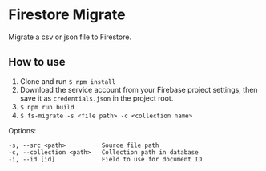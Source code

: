 # Firestore Migrate

Migrate a csv or json file to Firestore.

## How to use

1.  Clone and run `$ npm install`
2.  Download the service account from your Firebase project settings, then save it as `credentials.json` in the project root.
3.  `$ npm run build`
4.  `$ fs-migrate -s <file path> -c <collection name>`

Options:

```
-s, --src <path>          Source file path
-c, --collection <path>   Collection path in database
-i, --id [id]             Field to use for document ID
```
